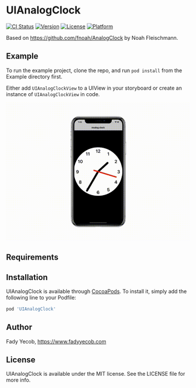 # UIAnalogClock

[![CI Status](https://img.shields.io/travis/fadyyecob/UIAnalogClock.svg?style=flat)](https://travis-ci.org/fadyyecob/UIAnalogClock)
[![Version](https://img.shields.io/cocoapods/v/UIAnalogClock.svg?style=flat)](https://cocoapods.org/pods/UIAnalogClock)
[![License](https://img.shields.io/cocoapods/l/UIAnalogClock.svg?style=flat)](https://cocoapods.org/pods/UIAnalogClock)
[![Platform](https://img.shields.io/cocoapods/p/UIAnalogClock.svg?style=flat)](https://cocoapods.org/pods/UIAnalogClock)

Based on https://github.com/fnoah/AnalogClock by Noah Fleischmann.

## Example

To run the example project, clone the repo, and run `pod install` from the Example directory first.

Either add  `UIAnalogClockView`  to a UIView in your storyboard or create an instance of `UIAnalogClockView` in code. 

<p align="center"><img src ="UIAnalogClock/Assets/screenshot.gif" /></p>

## Requirements

## Installation

UIAnalogClock is available through [CocoaPods](https://cocoapods.org). To install
it, simply add the following line to your Podfile:

```ruby
pod 'UIAnalogClock'
```

## Author

Fady Yecob, https://www.fadyyecob.com

## License

UIAnalogClock is available under the MIT license. See the LICENSE file for more info.
